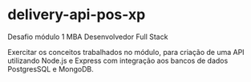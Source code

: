 # delivery-api-pos-xp
Desafio módulo 1 MBA Desenvolvedor Full Stack

Exercitar os conceitos trabalhados no módulo, para criação de uma API utilizando Node.js e Express com integração aos bancos de dados PostgresSQL e MongoDB.
